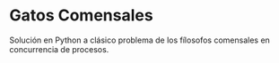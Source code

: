# Gatos Comensales

Solución en Python a clásico problema de los fílosofos comensales en concurrencia de procesos.